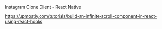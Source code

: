 Instagram Clone Client - React Native


https://upmostly.com/tutorials/build-an-infinite-scroll-component-in-react-using-react-hooks
